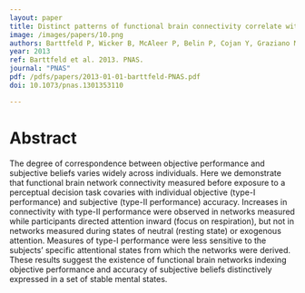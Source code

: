 ```yaml
---
layout: paper
title: Distinct patterns of functional brain connectivity correlate with objective performance and subjective beliefs
image: /images/papers/10.png
authors: Barttfeld P, Wicker B, McAleer P, Belin P, Cojan Y, Graziano M, Leiguarda R, Sigman M.
year: 2013
ref: Barttfeld et al. 2013. PNAS.
journal: "PNAS"
pdf: /pdfs/papers/2013-01-01-barttfeld-PNAS.pdf
doi: 10.1073/pnas.1301353110

---
```


# Abstract

The degree of correspondence between objective performance and subjective beliefs varies widely across individuals. Here we demonstrate that functional brain network connectivity measured before exposure to a perceptual decision task covaries with individual objective (type-I performance) and subjective (type-II performance) accuracy. Increases in connectivity with type-II performance were observed in networks measured while participants directed attention inward (focus on respiration), but not in networks measured during states of neutral (resting state) or exogenous attention. Measures of type-I performance were less sensitive to the subjects’ specific attentional states from which the networks were derived. These results suggest the existence of functional brain networks indexing objective performance and accuracy of subjective beliefs distinctively expressed in a set of stable mental states. 
